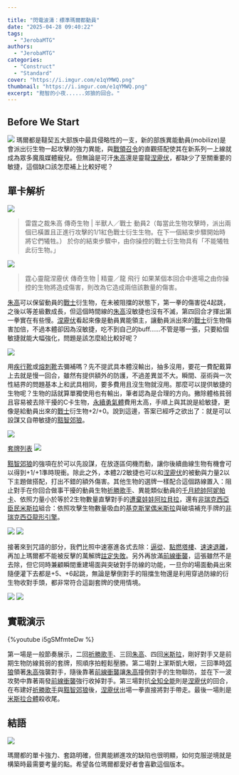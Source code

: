 ```yaml
---

title: "閃電波濤：標準瑪爾都動員"
date: "2025-04-28 09:40:22"
tags:
  - "JerobaMTG"
authors:
  - "JerobaMTG"
categories:
  - "Construct"
  - "Standard"
cover: "https://i.imgur.com/e1qYMWQ.png"
thumbnail: "https://i.imgur.com/e1qYMWQ.png"
excerpt: "黠智的小夜......郊狼的回合。"
---
```


## Before We Start

![](https://i.imgur.com/stT7fYD.png)
瑪爾都是韃契五大部族中最具侵略性的一支，新的部族異能動員(mobilize)是會派出衍生物一起攻擊的強力異能，與[戰領召令](https://scryfall.com/card/mkm/242/warleaders-call)的直觀搭配使其在新系列一上線就成為眾多魔風媒體寵兒。但無論是可汗[朱高](https://scryfall.com/card/tdm/237/zurgo-thunders-decree)還是靈龍[涅靂伏](https://scryfall.com/card/tdm/210/neriv-heart-of-the-storm)，都缺少了至關重要的敏捷，這個缺口該怎麼補上比較好呢？

## 單卡解析

![](https://i.imgur.com/KsGGPte.png)
>雷霆之裁朱高
>傳奇生物 | 半獸人／戰士
>動員2（每當此生物攻擊時，派出兩個已橫置且正進行攻擊的1/1紅色戰士衍生生物。在下一個結束步驟開始時將它們犧牲。）
>於你的結束步驟中，由你操控的戰士衍生物具有「不能犧牲此衍生物。」

![](https://i.imgur.com/jqSNZhn.png)
>霆心靈龍涅靂伏
>傳奇生物 | 精靈／龍
>飛行
>如果某個本回合中進場之由你操控的生物將造成傷害，則改為它造成兩倍該數量的傷害。

[朱高](https://scryfall.com/card/tdm/237/zurgo-thunders-decree)可以保留動員的[戰士](https://scryfall.com/card/ttdm/13/warrior)衍生物，在未被阻擋的狀態下，第一拳的傷害從4起跳，之後以等差級數成長，但這個時間線的[朱高](https://scryfall.com/card/tdm/237/zurgo-thunders-decree)沒敏捷也沒有不滅，第四回合才揮出第一拳實在有些慢。[涅靂伏](https://scryfall.com/card/tdm/210/neriv-heart-of-the-storm)看起來像是動員異能領主，讓動員派出來的[戰士](https://scryfall.com/card/ttdm/13/warrior)衍生物傷害加倍，不過本體卻因為沒敏捷，吃不到自己的buff……不管是哪一張，只要給個敏捷就能大幅強化，問題是該怎麼給比較好呢？

![](https://i.imgur.com/gEuElhd.png)

用[疾行靴](https://scryfall.com/card/tdc/328/swiftfoot-boots)或[熔刺靴](https://scryfall.com/card/otj/243/lavaspur-boots)去彌補嗎？先不提武具本體沒輸出，抽多沒用，要花一費配戴算上去就是慢一回合，雖然有提供額外的防護，不過差異並不大。瞬間、巫術與一次性結界的問題基本上和武具相同，要多費用且沒生物就沒用。那麼可以提供敏捷的生物呢？生物的話就算單獨使用也有輸出，筆者認為是合理的方向。撇除體格貧弱且容易被去除干擾的C卡生物，[永續勇氣體](https://scryfall.com/card/dsk/133/enduring-courage)費用太高，手順上與其說是給敏捷，更像是給動員出來的[戰士](https://scryfall.com/card/ttdm/13/warrior)衍生物+2/+0。說到這邊，答案已經呼之欲出了：就是可以設謀又自帶敏捷的[黠智郊狼](https://scryfall.com/card/otj/118/cunning-coyote)。

![](https://i.imgur.com/G9hdnUV.png)

[套牌列表](https://www.mtggoldfish.com/deck/7063468#paper)
![](https://i.imgur.com/exZl1ci.png)

[黠智郊狼](https://scryfall.com/card/otj/118/cunning-coyote)的強項在於可以先設謀，在放逐區伺機而動，讓你後續曲線生物有機會可以得到+1/+1準時現衝。除此之外，本體2/2敏捷也可以和[涅靂伏](https://scryfall.com/card/tdm/210/neriv-heart-of-the-storm)的被動與力量2以下主題做搭配，打出不錯的額外傷害。其他生物的選牌一樣配合這個路線置入：阻止對手在你回合做事干擾的動員生物[祈勝歌手](https://scryfall.com/card/tdm/33/voice-of-victory)、異能類似動員的[千月統帥阿妮帕卡](https://scryfall.com/card/lci/223/anim-pakal-thousandth-moon)、依照力量小於等於2生物數量直擊對手的[遭棄娃娃阿拉貝拉](https://scryfall.com/card/dsk/208/arabella-abandoned-doll)，還有[非瑞克西亞臣民米斯拉](https://scryfall.com/card/bro/163b/mishra-lost-to-phyrexia)組合：依照攻擊生物數量吸血的[基克斯掌偶米斯拉](https://scryfall.com/card/bro/216/mishra-claimed-by-gix)與破墳補充手牌的[非瑞克西亞龍形引擎](https://scryfall.com/card/bro/163a/phyrexian-dragon-engine)。

![](https://i.imgur.com/RRCAfiO.png)
![](https://i.imgur.com/URyt8x0.png)

接著來到咒語的部分，我們比照中速塞進各式去除：[逼從](https://scryfall.com/card/fdn/606/duress)、[點燃塔樓](https://scryfall.com/card/woe/153/torch-the-tower)、[速速退離](https://scryfall.com/card/lci/14/get-lost)，再加上瑪爾都不能被反擊的萬解牌[註定失敗](https://scryfall.com/card/tdm/194/inevitable-defeat)。另外再放滿[前線衝襲](https://scryfall.com/card/tdm/186/frontline-rush)，這張雖然不是去除，但它同時兼顧瞬間重建場面與突破對手防線的功能，一旦你的場面動員出來隨便灌下去都是+5、+6起跳，無論是擊倒對手的阻擋生物還是利用穿過防線的衍生物收對手頭，都非常符合這副套牌的使用情境。

![](https://i.imgur.com/HknUSHi.png)
![](https://i.imgur.com/gwJyURj.png)


## 實戰演示

{%youtube i5gSMfmteDw %}

第一場是一般節奏展示，二回[祈勝歌手](https://scryfall.com/card/tdm/33/voice-of-victory)、三回[朱高](https://scryfall.com/card/tdm/237/zurgo-thunders-decree)、四回[米斯拉](https://scryfall.com/card/bro/216/mishra-claimed-by-gix)，剛好對手又是前期生物防線貧弱的套牌，照順序拍輕鬆壓勝。第二場對上潔斯凱大眼，三回準時[郊狼](https://scryfall.com/card/otj/118/cunning-coyote)領著[朱高](https://scryfall.com/card/tdm/237/zurgo-thunders-decree)強襲對手，隨後靠著[前線衝襲](https://scryfall.com/card/tdm/186/frontline-rush)讓[朱高](https://scryfall.com/card/tdm/237/zurgo-thunders-decree)撞倒對手的生物聯防，並在下一波攻勢中靠著兩發[前線衝襲](https://scryfall.com/card/tdm/186/frontline-rush)強行收掉對手。第三場對抗[全知全能](https://scryfall.com/card/fdn/161/omniscience)則是[涅靂伏](https://scryfall.com/card/tdm/210/neriv-heart-of-the-storm)的回合，在布建好[祈勝歌手](https://scryfall.com/card/tdm/33/voice-of-victory)與[黠智郊狼](https://scryfall.com/card/otj/118/cunning-coyote)後，[涅靂伏](https://scryfall.com/card/tdm/210/neriv-heart-of-the-storm)出場一拳直接將對手帶走。最後一場則是[米斯拉合體](https://scryfall.com/card/bro/163b/mishra-lost-to-phyrexia)殺收尾。

## 結語

![](https://i.imgur.com/2IikWSD.png)

瑪爾都的單卡強力、套路明確，但異能綁進攻的缺陷也很明顯，如何克服逆境就是構築時最需要考量的點。希望各位瑪爾都愛好者會喜歡這個版本。
